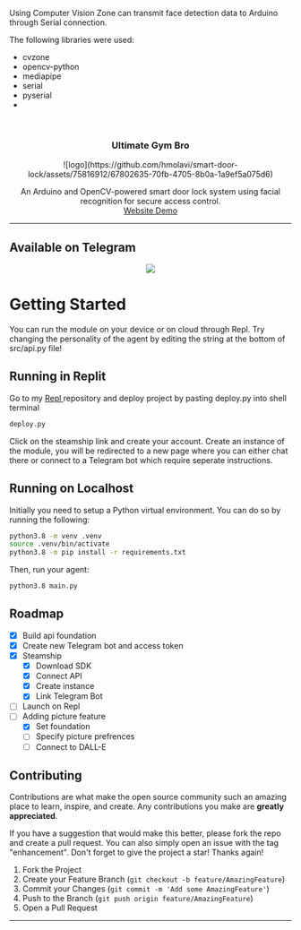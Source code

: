 Using Computer Vision Zone can transmit face detection data to Arduino through Serial connection. 

The following libraries were used:
- cvzone
- opencv-python
- mediapipe
- serial
- pyserial
- 
<br />
<div align="center">
  <a href="https://github.com/github_username/repo_name">
    
  </a>

<h3 align="center">Ultimate Gym Bro</h3>
  ![logo](https://github.com/hmolavi/smart-door-lock/assets/75816912/67802635-70fb-4705-8b0a-1a9ef5a075d6)
  <p align="center">
      An Arduino and OpenCV-powered smart door lock system using facial recognition for secure access control.
    <br />
    <a href="https://hmolavi.com/ultimate-gym-bro-chat/">Website Demo</a>
  </p>
</div>
<div align="center">
</div>

----
## Available on Telegram

<div align="center">
  <img src="assets/telegram_chat.png">
</div>

# Getting Started
You can run the module on your device or on cloud through Repl. Try changing the personality of the agent by editing the string at the bottom of src/api.py file!

## Running in Replit
Go to my <a href="https://replit.com/@hmolavi/Ultimate-Gym-Bro">Repl </a> repository and deploy project by pasting deploy.py into shell terminal
``` bash
deploy.py
```
Click on the steamship link and create your account. Create an instance of the module, you will be redirected to a new page where you can either chat there or connect to a Telegram bot which require seperate instructions.
## Running on Localhost
Initially you need to setup a Python virtual environment. You can do so by running the following:
```bash
python3.8 -m venv .venv
source .venv/bin/activate
python3.8 -m pip install -r requirements.txt
```
Then, run your agent:
```bash
python3.8 main.py
```

## Roadmap
- [x] Build api foundation
- [x] Create new Telegram bot and access token
- [x] Steamship
  - [x] Download SDK
  - [x] Connect API
  - [x] Create instance
  - [x] Link Telegram Bot
- [ ] Launch on Repl
- [ ] Adding picture feature
  - [x] Set foundation
  - [ ] Specify picture prefrences
  - [ ] Connect to DALL-E
     
## Contributing
Contributions are what make the open source community such an amazing place to learn, inspire, and create. Any contributions you make are **greatly appreciated**.

If you have a suggestion that would make this better, please fork the repo and create a pull request. You can also simply open an issue with the tag "enhancement".
Don't forget to give the project a star! Thanks again!

1. Fork the Project
2. Create your Feature Branch (`git checkout -b feature/AmazingFeature`)
3. Commit your Changes (`git commit -m 'Add some AmazingFeature'`)
4. Push to the Branch (`git push origin feature/AmazingFeature`)
5. Open a Pull Request

----

